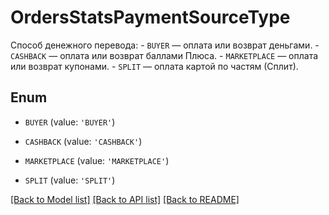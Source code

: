 # OrdersStatsPaymentSourceType

Способ денежного перевода: - `BUYER` — оплата или возврат деньгами. - `CASHBACK` — оплата или возврат баллами Плюса. - `MARKETPLACE` — оплата или возврат купонами. - `SPLIT` — оплата картой по частям (Сплит). 

## Enum

* `BUYER` (value: `'BUYER'`)

* `CASHBACK` (value: `'CASHBACK'`)

* `MARKETPLACE` (value: `'MARKETPLACE'`)

* `SPLIT` (value: `'SPLIT'`)

[[Back to Model list]](../README.md#documentation-for-models) [[Back to API list]](../README.md#documentation-for-api-endpoints) [[Back to README]](../README.md)


